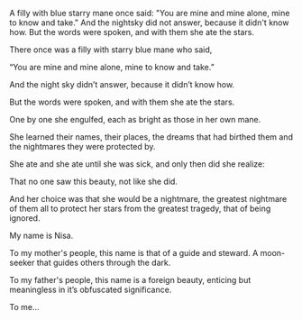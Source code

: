 A filly with blue starry mane once said:
 "You are mine and mine alone, mine to know and take."
And the nightsky did not answer, because it didn't know how.
But the words were spoken, and with them she ate the stars.



There once was a filly with starry blue mane who said,

 “You are mine and mine alone, mine to know and take.”

And the night sky didn’t answer, because it didn’t know how.

But the words were spoken, and with them she ate the stars.




One by one she engulfed, each as bright as those in her own mane.

She learned their names, their places, the dreams that had birthed them and the nightmares they were protected by.

She ate and she ate until she was sick, and only then did she realize:

That no one saw this beauty, not like she did.



And her choice was that she would be a nightmare, the greatest nightmare of them all to protect her stars from the greatest tragedy, that of being ignored.







My name is Nisa.

To my mother's people, this name is that of a guide and steward. A moon-seeker that guides others through the dark.

To my father's people, this name is a foreign beauty, enticing but meaningless in it’s obfuscated significance.

To me…


